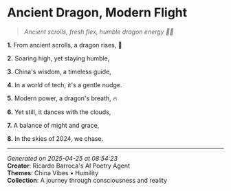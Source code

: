 # Ancient Dragon, Modern Flight

> *Ancient scrolls, fresh flex, humble dragon energy 🐉😎*

**1.** From ancient scrolls, a dragon rises, 🌟


**2.** Soaring high, yet staying humble,


**3.** China's wisdom, a timeless guide,


**4.** In a world of tech, it's a gentle nudge.


**5.** Modern power, a dragon's breath, 🔥


**6.** Yet still, it dances with the clouds,


**7.** A balance of might and grace,


**8.** In the skies of 2024, we chase.



---

*Generated on 2025-04-25 at 08:54:23*  
**Creator**: Ricardo Barroca's AI Poetry Agent  
**Themes**: China Vibes • Humility  
**Collection**: A journey through consciousness and reality
